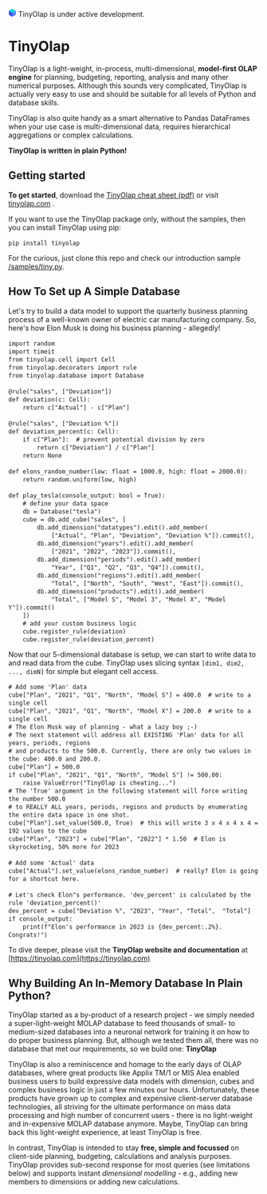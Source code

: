 ![TinyOlap logo](/doc/source/_logos/cube16.png)  TinyOlap is under active development.

# TinyOlap 

TinyOlap is a light-weight, in-process, multi-dimensional, **model-first OLAP 
engine** for planning, budgeting, reporting, analysis and many other numerical purposes. 
Although this sounds very complicated, TinyOlap is actually very easy to use and should 
be suitable for all levels of Python and database skills.

TinyOlap is also quite handy as a smart alternative to Pandas DataFrames when your use case
is multi-dimensional data, requires hierarchical aggregations or complex calculations. 

**TinyOlap is written in plain Python!**

## Getting started
**To get started**, download the [TinyOlap cheat sheet (pdf)](https://tinyolap.com/tinyolap_cheatsheet.pdf)
or visit [tinyolap.com](https://tinyolap.com) . 

If you want to use the TinyOlap package only, without the samples, then you can install TinyOlap using pip:

    pip install tinyolap

For the curious, just clone this repo and check our introduction sample [/samples/tiny.py](https://github.com/Zeutschler/tinyolap/blob/main/samples/tiny.py).

## How To Set up A Simple Database
Let's try to build a data model to support the quarterly business planning process of a well-known owner 
of electric car manufacturing company. So, here's how Elon Musk is doing his business planning - allegedly!

    import random
    import timeit
    from tinyolap.cell import Cell
    from tinyolap.decorators import rule
    from tinyolap.database import Database
    
    @rule("sales", ["Deviation"])
    def deviation(c: Cell):
        return c["Actual"] - c["Plan"]
    
    @rule("sales", ["Deviation %"])
    def deviation_percent(c: Cell):
        if c["Plan"]:  # prevent potential division by zero
            return c["Deviation"] / c["Plan"]
        return None
    
    def elons_random_number(low: float = 1000.0, high: float = 2000.0):
        return random.uniform(low, high)
    
    def play_tesla(console_output: bool = True):
        # define your data space
        db = Database("tesla")
        cube = db.add_cube("sales", [
            db.add_dimension("datatypes").edit().add_member(
                ["Actual", "Plan", "Deviation", "Deviation %"]).commit(),
            db.add_dimension("years").edit().add_member(
                ["2021", "2022", "2023"]).commit(),
            db.add_dimension("periods").edit().add_member(
                "Year", ["Q1", "Q2", "Q3", "Q4"]).commit(),
            db.add_dimension("regions").edit().add_member(
                "Total", ["North", "South", "West", "East"]).commit(),
            db.add_dimension("products").edit().add_member(
                "Total", ["Model S", "Model 3", "Model X", "Model Y"]).commit()
        ])
        # add your custom business logic
        cube.register_rule(deviation)
        cube.register_rule(deviation_percent)

Now that our 5-dimensional database is setup, we can start to write data to and read data from the cube.
TinyOlap uses slicing syntax ``[dim1, dim2, ..., dimN]`` for simple but elegant cell access. 

    # Add some 'Plan' data
    cube["Plan", "2021", "Q1", "North", "Model S"] = 400.0  # write to a single cell
    cube["Plan", "2021", "Q1", "North", "Model X"] = 200.0  # write to a single cell
    # The Elon Musk way of planning - what a lazy boy ;-)
    # The next statement will address all EXISTING 'Plan' data for all years, periods, regions
    # and products to the 500.0. Currently, there are only two values in the cube: 400.0 and 200.0.
    cube["Plan"] = 500.0
    if cube["Plan", "2021", "Q1", "North", "Model S"] != 500.00:
        raise ValueError("TinyOlap is cheating...")
    # The 'True' argument in the following statement will force writing the number 500.0
    # to REALLY ALL years, periods, regions and products by enumerating the entire data space in one shot.
    cube["Plan"].set_value(500.0, True)  # this will write 3 x 4 x 4 x 4 = 192 values to the cube
    cube["Plan", "2023"] = cube["Plan", "2022"] * 1.50  # Elon is skyrocketing, 50% more for 2023
    
    # Add some 'Actual' data
    cube["Actual"].set_value(elons_random_number)  # really? Elon is going for a shortcut here.
    
    # Let's check Elon"s performance. 'dev_percent' is calculated by the rule 'deviation_percent()'
    dev_percent = cube["Deviation %", "2023", "Year", "Total",  "Total"]
    if console_output:
        print(f"Elon's performance in 2023 is {dev_percent:.2%}. Congrats!") 


To dive deeper, please visit the **TinyOlap website and documentation** at [https://tinyolap.com](https://tinyolap.com)

## Why Building An In-Memory Database In Plain Python? 
TinyOlap started as a by-product of a research project - we simply needed a super-light-weight MOLAP database 
to feed thousands of small- to medium-sized databases into a neuronal network for training it on how to do proper business planning. 
But, although we tested them all, there was no database that met our requirements, so we build one: **TinyOlap**

TinyOlap is also a reminiscence and homage to the early days of OLAP databases, where great products like 
Applix TM/1 or MIS Alea enabled business users to build expressive data models with dimension, cubes and complex 
business logic in just a few minutes our hours. Unfortunately, these products have grown up to complex and 
expensive client-server database technologies, all striving for the ultimate performance on mass data 
processing and high number of concurrent users - there is no light-weight and in-expensive MOLAP database anymore. 
Maybe, TinyOlap can bring back this light-weight experience, at least TinyOlap is free.

In contrast, TinyOlap is intended to stay **free, simple and focussed** on 
client-side planning, budgeting, calculations and analysis purposes. TinyOlap provides sub-second 
response for most queries (see limitations below) and supports instant 
*dimensional modelling* - e.g., adding new members to dimensions or adding new calculations.
